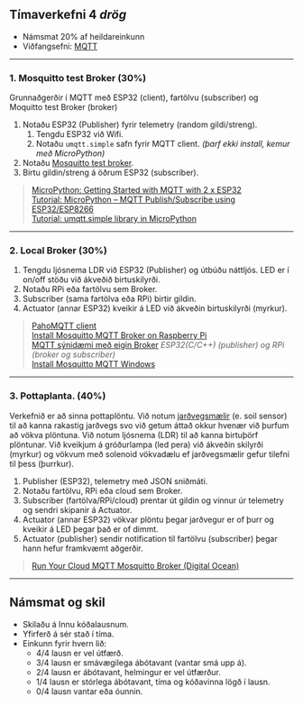 ## Tímaverkefni 4 _drög_

- Námsmat 20% af heildareinkunn
- Viðfangsefni: [MQTT](https://github.com/VESM3/IOT/wiki/MQTT)

<!-- 
Sýnidæmi: [Python: RPi#1 (client) + fartölva (subscriber & publisher) + RPi#2 (actuator) + test.mosquitto](https://github.com/VESM3/IOT/tree/main/Efni/MQTT/RPI)
-->

---

### 1. Mosquitto test Broker (30%) 
Grunnaðgerðir í MQTT með ESP32 (client), fartölvu (subscriber) og Moquitto test Broker (broker)

1. Notaðu ESP32 (Publisher) fyrir telemetry (random gildi/streng). 
   1. Tengdu ESP32 við Wifi.
   1. Notaðu `umqtt.simple` safn fyrir MQTT client. _(þarf ekki install, kemur með MicroPython)_
1. Notaðu [Mosquitto test broker](https://test.mosquitto.org/).
1. Birtu gildin/streng á öðrum ESP32 (subscriber).
   
> [MicroPython: Getting Started with MQTT with 2 x ESP32](https://randomnerdtutorials.com/micropython-mqtt-esp32-esp8266/) <br>
> [Tutorial: MicroPython – MQTT Publish/Subscribe using ESP32/ESP8266](https://www.donskytech.com/micropython-mqtt-esp32-esp8266/) <br>
> [Tutorial: umqtt.simple library in MicroPython](https://www.donskytech.com/umqtt-simple-micropython-tutorial/)

---

### 2. Local Broker (30%)
1. Tengdu ljósnema LDR við ESP32 (Publisher) og útbúðu náttljós. LED er í on/off stöðu við ákveðið birtuskilyrði.  
1. Notaðu RPi eða fartölvu sem Broker.
1. Subscriber (sama fartölva eða RPi) birtir gildin. 
1. Actuator (annar ESP32) kveikir á LED við ákveðin birtuskilyrði (myrkur).

> [PahoMQTT client](https://github.com/VESM3/IOT/blob/main/Efni/MQTT/PahoMQTTClient.md) <br>
> [Install Mosquitto MQTT Broker on Raspberry Pi](https://randomnerdtutorials.com/how-to-install-mosquitto-broker-on-raspberry-pi/) <br>
> [MQTT sýnidæmi með eigin Broker](https://github.com/VESM3/IOT/blob/main/Efni/MQTT/MQTTBroker.md) _ESP32(C/C++) (publisher) og RPi (broker og subscriber)_ <br>
> [Install Mosquitto MQTT Windows](https://www.donskytech.com/install-mosquitto-mqtt-windows/) <br>

---

### 3. Pottaplanta. (40%)

Verkefnið er að sinna pottaplöntu. Við notum [jarðvegsmælir](https://github.com/VESM3/IOT/blob/main/Efni/soilsensor.md) (e. soil sensor) til að kanna rakastig jarðvegs svo við getum áttað okkur hvenær við þurfum að vökva plöntuna. Við notum ljósnema (LDR) til að kanna birtuþörf plöntunar. Við kveikjum á gróðurlampa (led pera) við ákveðin skilyrði (myrkur) og vökvum með solenoid vökvadælu ef jarðvegsmælir gefur tilefni til þess (þurrkur). 

1. Publisher (ESP32), telemetry með JSON sniðmáti.
1. Notaðu fartölvu, RPi eða cloud sem Broker.
1. Subscriber (fartölva/RPi/cloud) prentar út gildin og vinnur úr telemetry og sendri skipanir á Actuator.
1. Actuator (annar ESP32) vökvar plöntu þegar jarðvegur er of þurr og kveikir á LED þegar það er of dimmt. 
1. Actuator (publisher) sendir notification til fartölvu (subscriber) þegar hann hefur framkvæmt aðgerðir.

> [Run Your Cloud MQTT Mosquitto Broker (Digital Ocean)](https://randomnerdtutorials.com/cloud-mqtt-mosquitto-broker-access-anywhere-digital-ocean/) <br>

<!--
https://github.com/microsoft/IoT-For-Beginners/blob/main/2-farm/lessons/3-automated-plant-watering/README.md
-->

<!--
- [Access Node-RED Dashboard from Anywhere using Digital Ocean](https://randomnerdtutorials.com/access-node-red-dashboard-anywhere-digital-ocean/)  
- [Getting Started with Node-RED Dashboard on Raspberry Pi](https://randomnerdtutorials.com/getting-started-node-red-dashboard/)  
-->

---

## Námsmat og skil

- Skilaðu á Innu kóðalausnum.
- Yfirferð á sér stað í tíma. 
- Einkunn fyrir hvern lið: 
    - 4/4 lausn er vel útfærð.
    - 3/4 lausn er smávægilega ábótavant (vantar smá upp á).
    - 2/4 lausn er ábótavant, helmingur er vel útfærður.
    - 1/4 lausn er stórlega ábótavant, tíma og kóðavinna lögð í lausn.
    - 0/4 lausn vantar eða óunnin.

<!--
Pælingar:
- [ ] hætta að nota Mosquitto test Broker?.
- [ ] Setja upp local Broker með fartölvu og sleppa Rpi?.
-->

